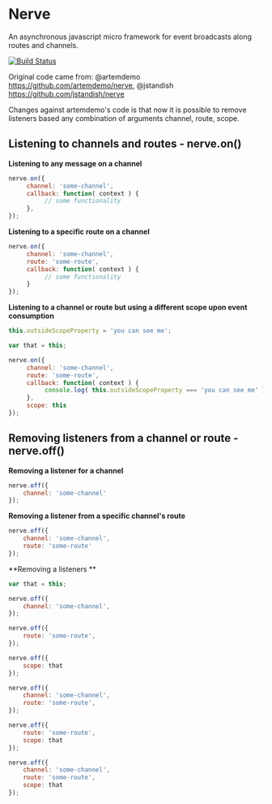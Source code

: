 # Nerve

An asynchronous javascript micro framework for event broadcasts along routes and channels.

[![Build Status](https://travis-ci.org/stasha/nerve.svg?branch=master)](https://travis-ci.org/stasha/nerve)

Original code came from: 
@artemdemo https://github.com/artemdemo/nerve, @jstandish https://github.com/jstandish/nerve

Changes against artemdemo's code is that now it is possible to remove listeners 
based any combination of arguments channel, route, scope.

## Listening to channels and routes - nerve.on()

**Listening to any message on a channel**
```javascript
nerve.on({
     channel: 'some-channel',
     callback: function( context ) {
          // some functionality
     },
});
```

**Listening to a specific route on a channel**
```javascript
nerve.on({
     channel: 'some-channel',
     route: 'some-route',
     callback: function( context ) {
          // some functionality
     }
});
```

**Listening to a channel or route but using a different scope upon event consumption**
```javascript
this.outsideScopeProperty = 'you can see me';

var that = this;

nerve.on({
     channel: 'some-channel',
     route: 'some-route',
     callback: function( context ) {
          console.log( this.outsideScopeProperty === 'you can see me' );
     },
     scope: this
});
```

## Removing listeners from a channel or route - nerve.off()

**Removing a listener for a channel**
```javascript
nerve.off({
    channel: 'some-channel'
});
```

**Removing a listener from a specific channel's route**
```javascript
nerve.off({
    channel: 'some-channel',
    route: 'some-route'
});
```


**Removing a listeners **
```javascript
var that = this;

nerve.off({
    channel: 'some-channel',
});

nerve.off({
    route: 'some-route',
});

nerve.off({
    scope: that
});

nerve.off({
    channel: 'some-channel',
    route: 'some-route',
});

nerve.off({
    route: 'some-route',
    scope: that
});

nerve.off({
    channel: 'some-channel',
    route: 'some-route',
    scope: that
});
```
